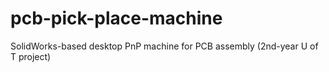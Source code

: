 # pcb-pick-place-machine
SolidWorks-based desktop PnP machine for PCB assembly (2nd-year U of T project)
